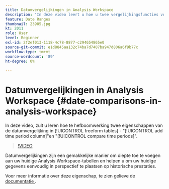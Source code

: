 ```yaml
---
title: Datumvergelijkingen in Analysis Workspace
description: 'In deze video leert u hoe u twee vergelijkingsfuncties voor datums kunt gebruiken in vrije-vormtabellen: ''Tijdskolom toevoegen'' en ''Tijdsperioden vergelijken''.'
feature: Date Ranges
thumbnail: 23985.jpg
kt: 2011
role: User
level: Beginner
exl-id: 2f2ef013-1118-4c78-8877-c294654865e0
source-git-commit: e1d8845aa132c74ba7d7407ba947d806a6f9b77c
workflow-type: tm+mt
source-wordcount: '89'
ht-degree: 0%

---
```


# Datumvergelijkingen in Analysis Workspace {#date-comparisons-in-analysis-workspace}

In deze video, zult u leren hoe te hefboomwerking twee eigenschappen van de datumvergelijking in [!UICONTROL freeform tables] - &quot;[!UICONTROL add time period column]&quot;en &quot;[!UICONTROL compare time periods]&quot;.

>[!VIDEO](https://video.tv.adobe.com/v/23985/?quality=12&learn=on)

Datumvergelijkingen zijn een gemakkelijke manier om diepte toe te voegen aan uw huidige Analysis Workspace-tabellen en helpen u om uw huidige gegevens eenvoudig in perspectief te plaatsen op historische prestaties.

Voor meer informatie over deze eigenschap, te zien gelieve de [&#x200B; documentatie &#x200B;](https://experienceleague.adobe.com/nl/docs/analytics/analyze/analysis-workspace/components/calendar-date-ranges/time-comparison).
